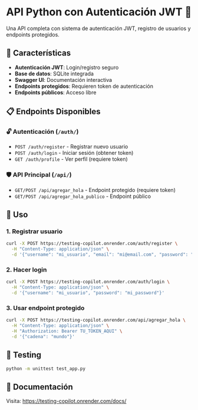 # API Python con Autenticación JWT 🔐

Una API completa con sistema de autenticación JWT, registro de usuarios y endpoints protegidos.

## 🚀 Características

- **Autenticación JWT**: Login/registro seguro
- **Base de datos**: SQLite integrada
- **Swagger UI**: Documentación interactiva
- **Endpoints protegidos**: Requieren token de autenticación
- **Endpoints públicos**: Acceso libre

## 📋 Endpoints Disponibles

### 🔓 Autenticación (`/auth/`)
- `POST /auth/register` - Registrar nuevo usuario
- `POST /auth/login` - Iniciar sesión (obtener token)
- `GET /auth/profile` - Ver perfil (requiere token)

### 🛡️ API Principal (`/api/`)
- `GET/POST /api/agregar_hola` - Endpoint protegido (requiere token)
- `GET/POST /api/agregar_hola_publico` - Endpoint público

## 🔧 Uso

### 1. Registrar usuario
```bash
curl -X POST https://testing-copilot.onrender.com/auth/register \
  -H "Content-Type: application/json" \
  -d '{"username": "mi_usuario", "email": "mi@email.com", "password": "mi_password"}'
```

### 2. Hacer login
```bash
curl -X POST https://testing-copilot.onrender.com/auth/login \
  -H "Content-Type: application/json" \
  -d '{"username": "mi_usuario", "password": "mi_password"}'
```

### 3. Usar endpoint protegido
```bash
curl -X POST https://testing-copilot.onrender.com/api/agregar_hola \
  -H "Content-Type: application/json" \
  -H "Authorization: Bearer TU_TOKEN_AQUI" \
  -d '{"cadena": "mundo"}'
```

## 🧪 Testing

```bash
python -m unittest test_app.py
```

## 📖 Documentación

Visita: https://testing-copilot.onrender.com/docs/
